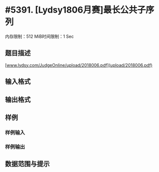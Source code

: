 # #5391. [Lydsy1806月赛]最长公共子序列

内存限制：512 MiB时间限制：1 Sec

## 题目描述

 [www.lydsy.com/JudgeOnline/upload/2018006.pdf](upload/2018006.pdf)

## 输入格式

## 输出格式

## 样例

### 样例输入

### 样例输出

## 数据范围与提示
